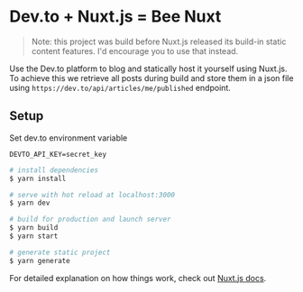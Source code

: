 # Dev.to + Nuxt.js = Bee Nuxt

> Note: this project was build before Nuxt.js released its build-in static content features. I'd encourage you to use that instead.

Use the Dev.to platform to blog and statically host it yourself using Nuxt.js.
To achieve this we retrieve all posts during build and store them in a json file using `https://dev.to/api/articles/me/published` endpoint.

## Setup

Set dev.to environment variable
```
DEVTO_API_KEY=secret_key
```

```bash
# install dependencies
$ yarn install

# serve with hot reload at localhost:3000
$ yarn dev

# build for production and launch server
$ yarn build
$ yarn start

# generate static project
$ yarn generate
```

For detailed explanation on how things work, check out [Nuxt.js docs](https://nuxtjs.org).
